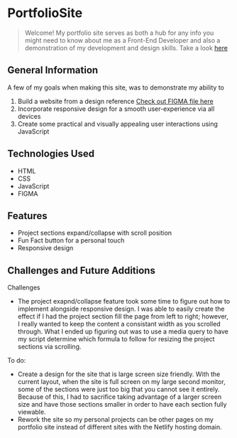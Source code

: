 # PortfolioSite
> Welcome! My portfolio site serves as both a hub for any info you might need to know about me as a Front-End Developer and also a demonstration of my development and design skills.
> Take a look [here](https://www.sabrina-herrera.com)


## General Information
A few of my goals when making this site, was to demonstrate my ability to 
1. Build a website from a design reference [Check out FIGMA file here](https://www.figma.com/file/YJxU8dBzxuPC4wc3zr0siP/PORTFOLIO-WEBSITE?type=design&node-id=0%3A1&mode=dev&t=0gCuuFtfzolonitu-1)
2. Incorporate responsive design for a smooth user-experience via all devices
3. Create some practical and visually appealing user interactions using JavaScript


## Technologies Used
- HTML
- CSS
- JavaScript
- FIGMA


## Features
- Project sections expand/collapse with scroll position
- Fun Fact button for a personal touch
- Responsive design


## Challenges and Future Additions
Challenges
- The project exapnd/collapse feature took some time to figure out how to implement alongside responsive design.  I was able to easily create the effect if I had the project section fill the page from left to right; however, I really wanted to keep the content a consistant width as you scrolled through.  What I ended up figuring out was to use a media query to have my script determine which formula to follow for resizing the project sections via scrolling.  

To do:
- Create a design for the site that is large screen size friendly.  With the current layout, when the site is full screen on my large second monitor, some of the sections were just too big that you cannot see it entirely.  Because of this, I had to sacrifice taking advantage of a larger screen size and have those sections smaller in order to have each section fully viewable.
- Rework the site so my personal projects can be other pages on my portfolio site instead of different sites with the Netlify hosting domain.
